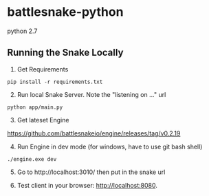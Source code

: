 # battlesnake-python

python 2.7


## Running the Snake Locally

1) Get Requirements
```
pip install -r requirements.txt
```

2) Run local Snake Server. Note the "listening on ..." url
```
python app/main.py
```

3) Get lateset Engine

https://github.com/battlesnakeio/engine/releases/tag/v0.2.19

4) Run Engine in dev mode (for windows, have to use git bash shell)

```
./engine.exe dev
```

5) Go to http://localhost:3010/ then put in the snake url


1) Test client in your browser: [http://localhost:8080](http://localhost:8080).

